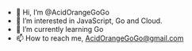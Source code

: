- 👋 Hi, I’m @AcidOrangeGoGo
- 👀 I’m interested in JavaScript, Go and Cloud.
- 🌱 I’m currently learning Go
- 📫 How to reach me, AcidOrangeGoGo@gmail.com
